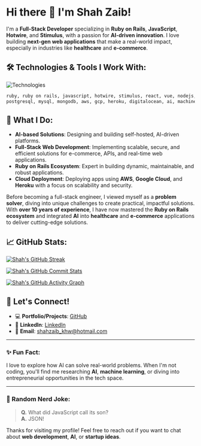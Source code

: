 # Hi there 👋 I'm Shah Zaib!

I'm a **Full-Stack Developer** specializing in **Ruby on Rails**, **JavaScript**, **Hotwire**, and **Stimulus**, with a passion for **AI-driven innovation**. I love building **next-gen web applications** that make a real-world impact, especially in industries like **healthcare** and **e-commerce**.

## 🛠️ Technologies & Tools I Work With:
![Technologies](https://skillicons.dev/icons?i=html,css,sass,js,ts,ruby,rails,react,vue,nodejs,mysql,postgres,aws,gcp,heroku,git,figma&perline=9)

```html
ruby, ruby on rails, javascript, hotwire, stimulus, react, vue, nodejs, 
postgresql, mysql, mongodb, aws, gcp, heroku, digitalocean, ai, machine learning
```

## 🚀 What I Do:
- **AI-based Solutions**: Designing and building self-hosted, AI-driven platforms.
- **Full-Stack Web Development**: Implementing scalable, secure, and efficient solutions for e-commerce, APIs, and real-time web applications.
- **Ruby on Rails Ecosystem**: Expert in building dynamic, maintainable, and robust applications.
- **Cloud Deployment**: Deploying apps using **AWS**, **Google Cloud**, and **Heroku** with a focus on scalability and security.

Before becoming a full-stack engineer, I viewed myself as a **problem solver**, diving into unique challenges to create practical, impactful solutions. With **over 10 years of experience**, I have now mastered the **Ruby on Rails ecosystem** and integrated **AI** into **healthcare** and **e-commerce** applications to deliver cutting-edge solutions.

## 📈 GitHub Stats:
[![Shah's GitHub Streak](https://streak-stats.demolab.com?user=shah743&theme=dracula&hide_border=true)](https://git.io/streak-stats)

[![Shah's GitHub Commit Stats](https://github-readme-stats-eight-theta.vercel.app/api?username=shah743&include_all_commits=true&count_private=true&show_icons=true&theme=dracula&hide_border=true)](https://github.com/anuraghazra/github-readme-stats)

[![Shah's GitHub Activity Graph](https://github-readme-activity-graph.vercel.app/graph?username=shah743&theme=dracula&hide_border=true)](https://github.com/ashutosh00710/github-readme-activity-graph)

## 🤝 Let's Connect!
- 💻 **Portfolio/Projects**: [GitHub](https://github.com/shah743)
- 👔 **LinkedIn**: [LinkedIn](https://www.linkedin.com/in/shahzaibfullstack/)
- 📧 **Email**: [shahzaib_khw@hotmail.com](mailto:shahzaib_khw@hotmail.com)

---

### ✨ Fun Fact:
I love to explore how AI can solve real-world problems. When I'm not coding, you'll find me researching **AI**, **machine learning**, or diving into entrepreneurial opportunities in the tech space.

---

### 📝 Random Nerd Joke:
> **Q.** What did JavaScript call its son?  
> **A.** JSON!

Thanks for visiting my profile! Feel free to reach out if you want to chat about **web development**, **AI**, or **startup ideas**.
